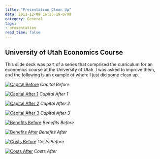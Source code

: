 ```yaml
---
title: "Presentation Clean Up"
date: 2011-12-09 16:26:19-0700
category: General
tags:
- presentation
read_time: false
---
```


## University of Utah Economics Course
This slide deck was part of a series that comprised the curriculum for an economics course at the University of Utah. I was asked to improve them, and the following is an example of where I just did some clean up.

[![Capital Before](https://media.bennorris.com/images/bennorris/uploads/2019/440e1d97a2.jpg "Capital Before")](https://media.bennorris.com/images/bennorris/uploads/2019/440e1d97a2.jpg)
*Capital Before*

[![Capital After 1](https://media.bennorris.com/images/bennorris/uploads/2019/ee52e12533.jpg "Capital After 1")](https://media.bennorris.com/images/bennorris/uploads/2019/ee52e12533.jpg)
*Capital After 1*

[![Capital After 2](https://media.bennorris.com/images/bennorris/uploads/2019/2a834bf192.jpg "Capital After 2")](https://media.bennorris.com/images/bennorris/uploads/2019/2a834bf192.jpg)
*Capital After 2*

[![Capital After 3](https://media.bennorris.com/images/bennorris/uploads/2019/ad42ab152a.jpg "Capital After 3")](https://media.bennorris.com/images/bennorris/uploads/2019/ad42ab152a.jpg)
*Capital After 3*

[![Benefits Before](https://media.bennorris.com/images/bennorris/uploads/2019/6ed9a3a0cd.jpg "Benefits Before")](https://media.bennorris.com/images/bennorris/uploads/2019/6ed9a3a0cd.jpg)
*Benefits Before*

[![Benefits After](https://media.bennorris.com/images/bennorris/uploads/2019/9bcdcbcc3e.jpg "Benefits After")](https://media.bennorris.com/images/bennorris/uploads/2019/9bcdcbcc3e.jpg)
*Benefits After*

[![Costs Before](https://media.bennorris.com/images/bennorris/uploads/2019/19ae48f691.jpg "Costs Before")](https://media.bennorris.com/images/bennorris/uploads/2019/19ae48f691.jpg)
*Costs Before*

[![Costs After](https://media.bennorris.com/images/bennorris/uploads/2019/3a6f2a36aa.jpg "Costs After")](https://media.bennorris.com/images/bennorris/uploads/2019/3a6f2a36aa.jpg)
*Costs After*

